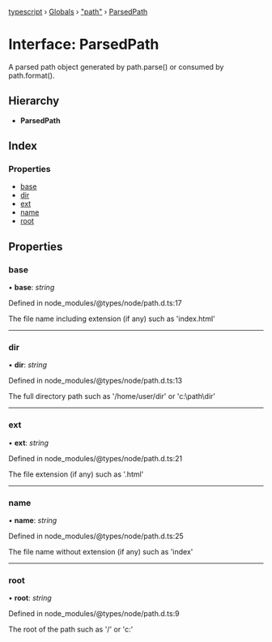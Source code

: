 [typescript](../README.md) › [Globals](../globals.md) › ["path"](../modules/_path_.md) › [ParsedPath](_path_.parsedpath.md)

# Interface: ParsedPath

A parsed path object generated by path.parse() or consumed by path.format().

## Hierarchy

* **ParsedPath**

## Index

### Properties

* [base](_path_.parsedpath.md#base)
* [dir](_path_.parsedpath.md#dir)
* [ext](_path_.parsedpath.md#ext)
* [name](_path_.parsedpath.md#name)
* [root](_path_.parsedpath.md#root)

## Properties

###  base

• **base**: *string*

Defined in node_modules/@types/node/path.d.ts:17

The file name including extension (if any) such as 'index.html'

___

###  dir

• **dir**: *string*

Defined in node_modules/@types/node/path.d.ts:13

The full directory path such as '/home/user/dir' or 'c:\path\dir'

___

###  ext

• **ext**: *string*

Defined in node_modules/@types/node/path.d.ts:21

The file extension (if any) such as '.html'

___

###  name

• **name**: *string*

Defined in node_modules/@types/node/path.d.ts:25

The file name without extension (if any) such as 'index'

___

###  root

• **root**: *string*

Defined in node_modules/@types/node/path.d.ts:9

The root of the path such as '/' or 'c:\'
